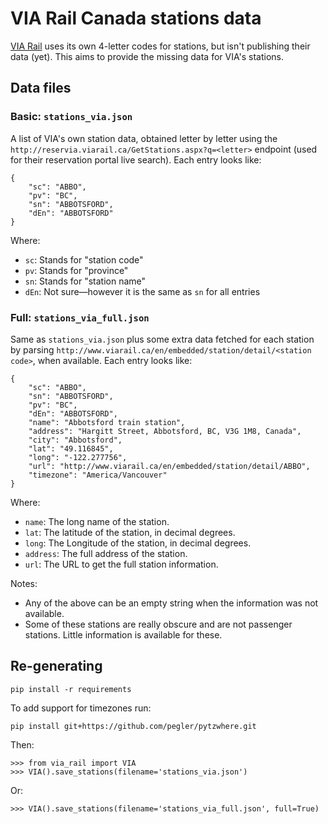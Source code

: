 # VIA Rail Canada stations data
[VIA Rail](http://viarail.ca) uses its own 4-letter codes for stations, but isn't publishing their data (yet). This aims to provide the missing data for VIA's stations.

## Data files

### Basic: `stations_via.json`

A list of VIA's own station data, obtained letter by letter using the `http://reservia.viarail.ca/GetStations.aspx?q=<letter>` endpoint (used for their reservation portal live search). Each entry looks like:

    {
        "sc": "ABBO",
        "pv": "BC",
        "sn": "ABBOTSFORD",
        "dEn": "ABBOTSFORD"
    } 

    
Where:

* `sc`: Stands for "station code"
* `pv`: Stands for "province"
* `sn`: Stands for "station name"
* `dEn`: Not sure—however it is the same as `sn` for all entries

### Full: `stations_via_full.json`

Same as  `stations_via.json` plus some extra data fetched for each station by parsing `http://www.viarail.ca/en/embedded/station/detail/<station code>`, when available. Each entry looks like:


    {
        "sc": "ABBO",
        "sn": "ABBOTSFORD",
        "pv": "BC",
        "dEn": "ABBOTSFORD",
        "name": "Abbotsford train station",
        "address": "Hargitt Street, Abbotsford, BC, V3G 1M8, Canada",
        "city": "Abbotsford",
        "lat": "49.116845",
        "long": "-122.277756",
        "url": "http://www.viarail.ca/en/embedded/station/detail/ABBO",
        "timezone": "America/Vancouver"
    }
   
Where:

* `name`: The long name of the station.
* `lat`: The latitude of the station, in decimal degrees. 
* `long`: The Longitude of the station, in decimal degrees. 
* `address`: The full address of the station.
* `url`:  The URL to get the full station information.

Notes:

* Any of the above can be an empty string when the information was not available.
* Some of these stations are really obscure and are not passenger stations. Little information is available for these.


## Re-generating

    pip install -r requirements

To add support for timezones run:

    pip install git+https://github.com/pegler/pytzwhere.git

Then:    

    >>> from via_rail import VIA
    >>> VIA().save_stations(filename='stations_via.json')

Or:

    >>> VIA().save_stations(filename='stations_via_full.json', full=True)
